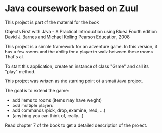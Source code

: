# Java coursework based on Zuul

This project is part of the material for the book

   Objects First with Java - A Practical Introduction using BlueJ
   Fourth edition
   David J. Barnes and Michael Kolling
   Pearson Education, 2008
   
This project is a simple framework for an adventure game. In this version, it has a few rooms and the ability for a player to walk between these rooms.
That's all.

To start this application, create an instance of class "Game" and call its "play" method.

This project was written as the starting point of a small Java project.

The goal is to extend the game:

  - add items to rooms (items may have weight)
  - add multiple players
  - add commands (pick, drop, examine, read, ...)
  - (anything you can think of, really...)

Read chapter 7 of the book to get a detailed description of the project.
